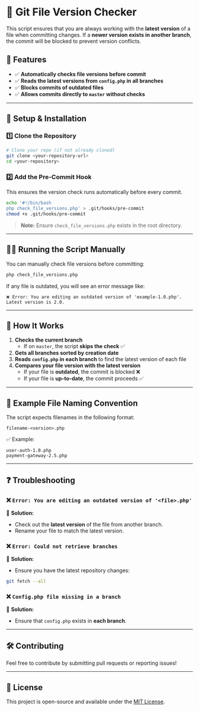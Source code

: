 # 🚀 Git File Version Checker

This script ensures that you are always working with the **latest version** of a file when committing changes. If a **newer version exists in another branch**, the commit will be blocked to prevent version conflicts.

## 📌 Features
- ✅ **Automatically checks file versions before commit**
- ✅ **Reads the latest versions from `config.php` in all branches**
- ✅ **Blocks commits of outdated files**
- ✅ **Allows commits directly to `master` without checks**

---

## 📂 Setup & Installation

### 1️⃣ **Clone the Repository**
```sh
# Clone your repo (if not already cloned)
git clone <your-repository-url>
cd <your-repository>
```

### 2️⃣ **Add the Pre-Commit Hook**
This ensures the version check runs automatically before every commit.

```sh
echo '#!/bin/bash
php check_file_versions.php' > .git/hooks/pre-commit
chmod +x .git/hooks/pre-commit
```

> **Note:** Ensure `check_file_versions.php` exists in the root directory.

---

## 🏃‍♂️ Running the Script Manually
You can manually check file versions before committing:

```sh
php check_file_versions.php
```

If any file is outdated, you will see an error message like:
```
❌ Error: You are editing an outdated version of 'example-1.0.php'. Latest version is 2.0.
```

---

## 📌 How It Works
1. **Checks the current branch**
   - If on `master`, the script **skips the check** ✅
2. **Gets all branches sorted by creation date**
3. **Reads `config.php` in each branch** to find the latest version of each file
4. **Compares your file version with the latest version**
   - If your file is **outdated**, the commit is blocked ❌
   - If your file is **up-to-date**, the commit proceeds ✅

---

## 📌 Example File Naming Convention
The script expects filenames in the following format:
```
filename-<version>.php
```
✅ Example:
```
user-auth-1.0.php
payment-gateway-2.5.php
```

---

## ❓ Troubleshooting
### ❌ `Error: You are editing an outdated version of '<file>.php'`
🔹 **Solution:**
- Check out the **latest version** of the file from another branch.
- Rename your file to match the latest version.

### ❌ `Error: Could not retrieve branches`
🔹 **Solution:**
- Ensure you have the latest repository changes:
```sh
git fetch --all
```

### ❌ `Config.php file missing in a branch`
🔹 **Solution:**
- Ensure that `config.php` exists in **each branch**.

---

## 🛠️ Contributing
Feel free to contribute by submitting pull requests or reporting issues!

---

## 📜 License
This project is open-source and available under the [MIT License](LICENSE).

